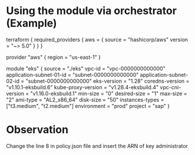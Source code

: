 # Using the module via orchestrator (Example)
terraform {
  required_providers {
    aws = {
      source  = "hashicorp/aws"
      version = "~> 5.0"
    }
  }
}

provider "aws" {
  region = "us-east-1"
}

module "eks" {
  source                   = "./eks"
  vpc-id                   = "vpc-0000000000000"
  application-subnet-01-id = "subnet-0000000000000"
  application-subnet-02-id = "subnet-0000000000000"
  eks-version              = "1.28"
  coredns-version          = "v1.10.1-eksbuild.6"
  kube-proxy-version       = "v1.28.4-eksbuild.4"
  vpc-cni-version          = "v1.16.0-eksbuild.1"
  min-size                 = "0"
  desired-size             = "1"
  max-size                 = "2"
  ami-type                 = "AL2_x86_64"
  disk-size                = "50"
  instances-types          = ["t3.medium", "t2.medium"]
  environment              = "prod"
  project                  = "sap"
}

# Observation
Change the line 8 in policy.json file and insert the ARN of key administrator